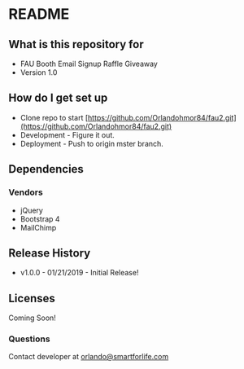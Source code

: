 # README #

## What is this repository for ##

* FAU Booth Email Signup Raffle Giveaway
* Version 1.0

## How do I get set up ##

* Clone repo to start [https://github.com/Orlandohmor84/fau2.git](https://github.com/Orlandohmor84/fau2.git)
* Development - Figure it out.
* Deployment -  Push to origin mster branch.

## Dependencies ##

### Vendors ###

* jQuery
* Bootstrap 4
* MailChimp

## Release History ##

* v1.0.0 - 01/21/2019 - Initial Release!

## Licenses ##

Coming Soon!

### Questions ###

Contact developer at orlando@smartforlife.com